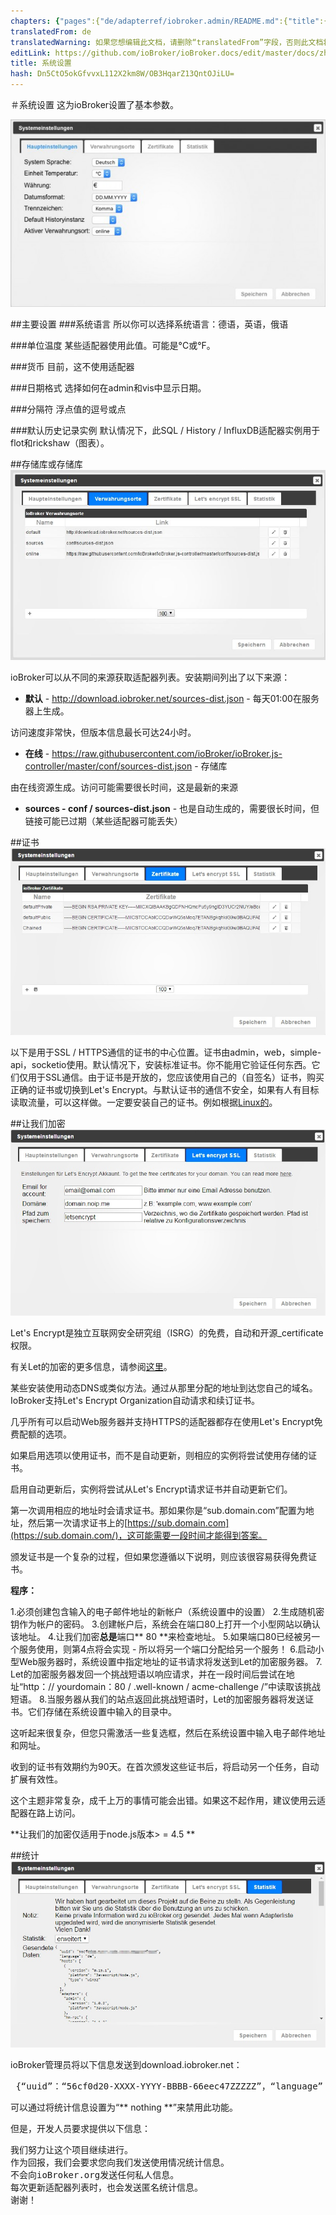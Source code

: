 ```yaml
---
chapters: {"pages":{"de/adapterref/iobroker.admin/README.md":{"title":{"de":"no title"},"content":"de/adapterref/iobroker.admin/README.md"},"de/adapterref/iobroker.admin/admin/tab-adapters.md":{"title":{"de":"Der Reiter Adapter"},"content":"de/adapterref/iobroker.admin/admin/tab-adapters.md"},"de/adapterref/iobroker.admin/admin/tab-instances.md":{"title":{"de":"Der Reiter Instanzen"},"content":"de/adapterref/iobroker.admin/admin/tab-instances.md"},"de/adapterref/iobroker.admin/admin/tab-objects.md":{"title":{"de":"Der Reiter Objekte"},"content":"de/adapterref/iobroker.admin/admin/tab-objects.md"},"de/adapterref/iobroker.admin/admin/tab-states.md":{"title":{"de":"Der Reiter Zustände"},"content":"de/adapterref/iobroker.admin/admin/tab-states.md"},"de/adapterref/iobroker.admin/admin/tab-groups.md":{"title":{"de":"Der Reiter Gruppen"},"content":"de/adapterref/iobroker.admin/admin/tab-groups.md"},"de/adapterref/iobroker.admin/admin/tab-users.md":{"title":{"de":"Der Reiter Benutzer"},"content":"de/adapterref/iobroker.admin/admin/tab-users.md"},"de/adapterref/iobroker.admin/admin/tab-events.md":{"title":{"de":"Der Reiter Ereignisse"},"content":"de/adapterref/iobroker.admin/admin/tab-events.md"},"de/adapterref/iobroker.admin/admin/tab-hosts.md":{"title":{"de":"Der Reiter Hosts"},"content":"de/adapterref/iobroker.admin/admin/tab-hosts.md"},"de/adapterref/iobroker.admin/admin/tab-enums.md":{"title":{"de":"Der Reiter Aufzählungen"},"content":"de/adapterref/iobroker.admin/admin/tab-enums.md"},"de/adapterref/iobroker.admin/admin/tab-log.md":{"title":{"de":"Der Reiter Log"},"content":"de/adapterref/iobroker.admin/admin/tab-log.md"},"de/adapterref/iobroker.admin/admin/tab-system.md":{"title":{"de":"Die Systemeinstellungen"},"content":"de/adapterref/iobroker.admin/admin/tab-system.md"}}}
translatedFrom: de
translatedWarning: 如果您想编辑此文档，请删除“translatedFrom”字段，否则此文档将再次自动翻译
editLink: https://github.com/ioBroker/ioBroker.docs/edit/master/docs/zh-cn/adapterref/iobroker.admin/tab-system.md
title: 系统设置
hash: Dn5CtO5okGfvvxL112X2km8W/OB3HqarZ13QntOJiLU=
---
```

＃系统设置
这为ioBroker设置了基本参数。

![管理员系统设置](../../../de/adapterref/iobroker.admin/img/tab-system_Systemeinstellungen.jpg)

##主要设置
###系统语言
所以你可以选择系统语言：德语，英语，俄语

###单位温度
某些适配器使用此值。可能是°C或°F。

###货币
目前，这不使用适配器

###日期格式
选择如何在admin和vis中显示日期。

###分隔符
浮点值的逗号或点

###默认历史记录实例
默认情况下，此SQL / History / InfluxDB适配器实例用于flot和rickshaw（图表）。

##存储库或存储库
![](../../../de/adapterref/iobroker.admin/img/tab-system_Verwahrungsorte2.jpg)

ioBroker可以从不同的来源获取适配器列表。安装期间列出了以下来源：

* **默认**  -  http://download.iobroker.net/sources-dist.json  - 每天01:00在服务器上生成。

访问速度非常快，但版本信息最长可达24小时。

* **在线**  -  https://raw.githubusercontent.com/ioBroker/ioBroker.js-controller/master/conf/sources-dist.json  - 存储库

由在线资源生成。访问可能需要很长时间，这是最新的来源

* **sources - conf / sources-dist.json** - 也是自动生成的，需要很长时间，但链接可能已过期（某些适配器可能丢失）

##证书
![](../../../de/adapterref/iobroker.admin/img/tab-system_2017-01-19-09_33_54-ioBroker.jpg)

以下是用于SSL / HTTPS通信的证书的中心位置。证书由admin，web，simple-api，socketio使用。默认情况下，安装标准证书。你不能用它验证任何东西。它们仅用于SSL通信。由于证书是开放的，您应该使用自己的（自签名）证书，购买正确的证书或切换到Let's Encrypt。与默认证书的通信不安全，如果有人有目标读取流量，可以这样做。一定要安装自己的证书。例如根据[Linux的](http://guides.intertech.de/ssl_certificate_self.html)。

##让我们加密
![](../../../de/adapterref/iobroker.admin/img/tab-system_2017-01-19-09_40_07-ioBroker.jpg)

Let's Encrypt是独立互联网安全研究组（ISRG）的免费，自动和开源_certificate权限。

有关Let的加密的更多信息，请参阅[这里](https://letsencrypt.org/)。

某些安装使用动态DNS或类似方法。通过从那里分配的地址到达您自己的域名。 IoBroker支持Let's Encrypt Organization自动请求和续订证书。

几乎所有可以启动Web服务器并支持HTTPS的适配器都存在使用Let's Encrypt免费配额的选项。

如果启用选项以使用证书，而不是自动更新，则相应的实例将尝试使用存储的证书。

启用自动更新后，实例将尝试从Let's Encrypt请求证书并自动更新它们。

第一次调用相应的地址时会请求证书。那如果你是“sub.domain.com”配置为地址，然后第一次请求证书上的[https://sub.domain.com](https://sub.domain.com/)，这可能需要一段时间才能得到答案。

颁发证书是一个复杂的过程，但如果您遵循以下说明，则应该很容易获得免费证书。

**程序：**

1.必须创建包含输入的电子邮件地址的新帐户（系统设置中的设置）
2.生成随机密钥作为帐户的密码。
3.创建帐户后，系统会在端口80上打开一个小型网站以确认该地址。
4.让我们加密**总是**端口** 80 **来检查地址。
5.如果端口80已经被另一个服务使用，则第4点将会实现 - 所以将另一个端口分配给另一个服务！
6.启动小型Web服务器时，系统设置中指定地址的证书请求将发送到Let的加密服务器。
7. Let的加密服务器发回一个挑战短语以响应请求，并在一段时间后尝试在地址“http：// yourdomain：80 / .well-known / acme-challenge /”中读取该挑战短语。
8.当服务器从我们的站点返回此挑战短语时，Let的加密服务器将发送证书。它们存储在系统设置中输入的目录中。

这听起来很复杂，但您只需激活一些复选框，然后在系统设置中输入电子邮件地址和网址。

收到的证书有效期约为90天。在首次颁发这些证书后，将启动另一个任务，自动扩展有效性。

这个主题非常复杂，成千上万的事情可能会出错。如果这不起作用，建议使用云适配器在路上访问。

**让我们的加密仅适用于node.js版本> = 4.5 **

##统计
![](../../../de/adapterref/iobroker.admin/img/tab-system_2017-01-19-09_48_46-ioBroker.jpg)

ioBroker管理员将以下信息发送到download.iobroker.net：

<pre> {“uuid”：“56cf0d20-XXXX-YYYY-BBBB-66eec47ZZZZZ”，“language”：“de”，“hosts”：[{“version”：“0.15.1”，“platform”：“Javascript / Node。 js“，”type“：”win32“}]，”adapters“：{”admin“：{”version“：”1.0.2“，”platform“：”Javascript / Node.js“}，”hm-rpc “：{”version“：”1.1.2“，”platform“：”Javascript / Node.js“}}} </pre>

可以通过将统计信息设置为“** nothing **”来禁用此功能。

但是，开发人员要求提供以下信息：

<pre>我们努力让这个项目继续进行。
作为回报，我们会要求您向我们发送使用情况统计信息。
不会向ioBroker.org发送任何私人信息。
每次更新适配器列表时，也会发送匿名统计信息。
谢谢！ </pre>